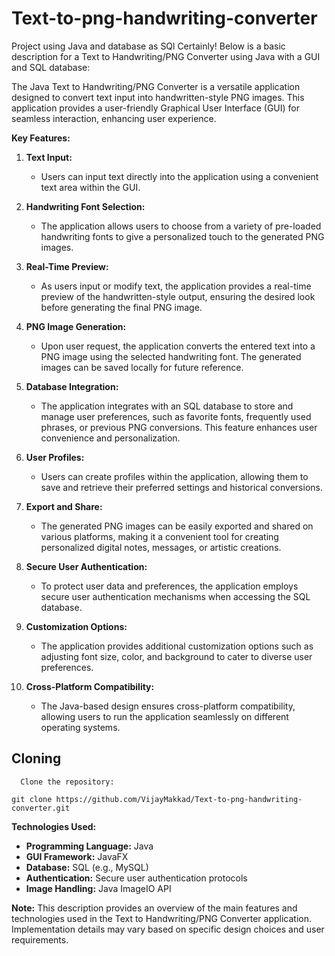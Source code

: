 # Text-to-png-handwriting-converter
Project using Java and database as SQl
Certainly! Below is a basic description for a Text to Handwriting/PNG Converter using Java with a GUI and SQL database:

The Java Text to Handwriting/PNG Converter is a versatile application designed to convert text input into handwritten-style PNG images. This application provides a user-friendly Graphical User Interface (GUI) for seamless interaction, enhancing user experience.

**Key Features:**

1. **Text Input:**
   - Users can input text directly into the application using a convenient text area within the GUI.

2. **Handwriting Font Selection:**
   - The application allows users to choose from a variety of pre-loaded handwriting fonts to give a personalized touch to the generated PNG images.

3. **Real-Time Preview:**
   - As users input or modify text, the application provides a real-time preview of the handwritten-style output, ensuring the desired look before generating the final PNG image.

4. **PNG Image Generation:**
   - Upon user request, the application converts the entered text into a PNG image using the selected handwriting font. The generated images can be saved locally for future reference.

5. **Database Integration:**
   - The application integrates with an SQL database to store and manage user preferences, such as favorite fonts, frequently used phrases, or previous PNG conversions. This feature enhances user convenience and personalization.

6. **User Profiles:**
   - Users can create profiles within the application, allowing them to save and retrieve their preferred settings and historical conversions.

7. **Export and Share:**
   - The generated PNG images can be easily exported and shared on various platforms, making it a convenient tool for creating personalized digital notes, messages, or artistic creations.

8. **Secure User Authentication:**
   - To protect user data and preferences, the application employs secure user authentication mechanisms when accessing the SQL database.

9. **Customization Options:**
   - The application provides additional customization options such as adjusting font size, color, and background to cater to diverse user preferences.

10. **Cross-Platform Compatibility:**
    - The Java-based design ensures cross-platform compatibility, allowing users to run the application seamlessly on different operating systems.
   ## Cloning
      Clone the repository:
   ```
   git clone https://github.com/VijayMakkad/Text-to-png-handwriting-converter.git
   ```

**Technologies Used:**

- **Programming Language:** Java
- **GUI Framework:** JavaFX
- **Database:** SQL (e.g., MySQL)
- **Authentication:** Secure user authentication protocols
- **Image Handling:** Java ImageIO API

**Note:**
This description provides an overview of the main features and technologies used in the Text to Handwriting/PNG Converter application. Implementation details may vary based on specific design choices and user requirements.
